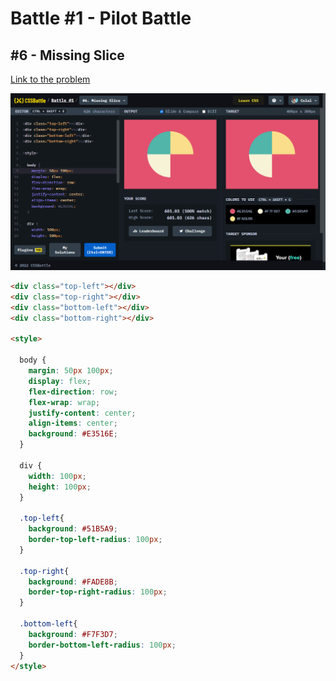 # Battle #1 - Pilot Battle

## #6 - Missing Slice

[Link to the problem](https://cssbattle.dev/play/6)

![result](./images/6-missing-slice.png)

```html
<div class="top-left"></div>
<div class="top-right"></div>
<div class="bottom-left"></div>
<div class="bottom-right"></div>

<style>
  
  body {
    margin: 50px 100px;
    display: flex;
    flex-direction: row;
    flex-wrap: wrap;
    justify-content: center;
    align-items: center;
    background: #E3516E;
  }
  
  div {
    width: 100px;
    height: 100px;
  }
  
  .top-left{
    background: #51B5A9;
    border-top-left-radius: 100px;
  }
  
  .top-right{
    background: #FADE8B;
    border-top-right-radius: 100px;
  }
  
  .bottom-left{
    background: #F7F3D7;
    border-bottom-left-radius: 100px;
  }
</style>
```
